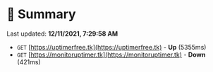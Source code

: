 # 📖 Summary
Last updated: **12/11/2021, 7:29:58 AM**

- `GET` [https://uptimerfree.tk](https://uptimerfree.tk) - **Up** (5355ms)
- `GET` [https://monitoruptimer.tk](https://monitoruptimer.tk) - **Down** (421ms)
